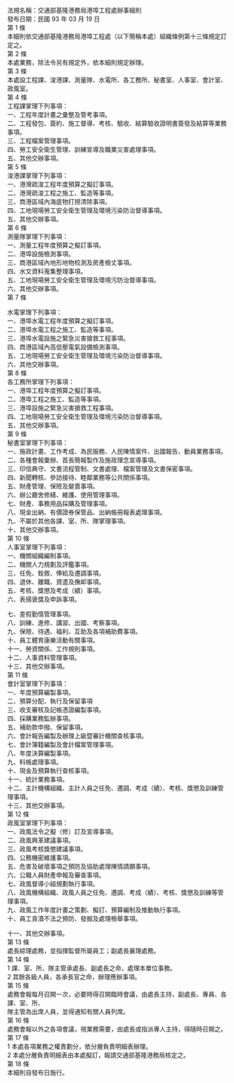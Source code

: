 法規名稱：交通部基隆港務局港埠工程處辦事細則  
發布日期：民國 93 年 03 月 19 日  
第 1 條  
本細則依交通部基隆港務局港埠工程處（以下簡稱本處）組織條例第十三條規定訂定之。  
第 2 條  
本處業務，除法令另有規定外，依本細則規定辦理。  
第 3 條  
本處設工程課、浚港課、測量隊、水電所、各工務所、秘書室、人事室、會計室、政風室。  
第 4 條  
工程課掌理下列事項：  
一、工程年度計畫之彙整及管考事項。  
二、工程發包、簽約、施工督導、考核、驗收、結算驗收證明書簽發及結算等業務事項。  
三、工程檔案管理事項。  
四、勞工安全衛生管理、訓練宣導及職業災害處理事項。  
五、其他交辦事項。  
第 5 條  
浚港課掌理下列事項：  
一、港灣疏浚工程年度預算之擬訂事項。  
二、港灣疏浚工程之施工、監造等事項。  
三、商港區域內海底物打撈清除事項。  
四、工地現場勞工安全衛生管理及環境污染防治督導事項。  
五、其他交辦事項。  
第 6 條  
測量隊掌理下列事項：  
一、測量工程年度預算之擬訂事項。  
二、港埠設施檢測事項。  
三、商港區域內地形地物校測及房產檢丈事項。  
四、水文資料蒐集整理事項。  
五、工地現場勞工安全衛生管理及環境污防治督導事項。  
六、其他交辦事項。  
第 7 條  


水電掌理下列事項：  
一、港埠水電工程年度預算之擬訂事項。  
二、港埠水電工程之施工、監造等事項。  
三、港埠水電設施之緊急災害搶救工程事項。  
四、商港區域內高低壓電氣設備檢測事項。  
五、工地現場勞工安全衛生管理及環境污染防治督導事項。  
六、其他交辦事項。  
第 8 條  
各工務所掌理下列事項：  
一、港埠工程年度預算之擬訂事項。  
二、港埠工程之施工、監造等事項。  
三、港埠設施之緊急災害搶救工程事項。  
四、工地現場勞工安全衛生管理及環境污染防治督導事項。  
五、其他交辦事項。  
第 9 條  
秘書室掌理下列事項：  
一、施政計畫、工作考成、為民服務、人民陳情案件、出國報告、動員業務事項。  
二、各種會報彙辦、首長簡報製作及施政理念宣導事項。  
三、印信典守、文書流程管制、文書處理、檔案管理及文書保密事項。  
四、新聞轉核、參訪接待、睦鄰業務等公共關係事項。  
五、財產管理、保險及變賣事項。  
六、辦公廳舍修繕、維護、使用管理事項。  
七、財產、事務用品採購及管理事項。  
八、現金出納、有價證券保管品、出納帳冊報表處理事項。  
九、不屬於其他各課、室、所、隊掌理事項。  
十、其他交辦事項。  
第 10 條  
人事室掌理下列事項：  
一、機關組織編制事項。  
二、機關人力規劃及評鑑事項。  
三、任免、銓敘、俸給及遷調事項。  
四、退休、離職、資遣及撫卹事項。  
五、考核、獎懲及考成（績）事項。  
六、表揚褒獎及申訴事項。  


七、差假勤惰管理事項。  
八、訓練、進修、講習、出國、考察事項。  
九、保險、待遇、福利、互助及各項補助費事項。  
十、員工體育康樂活動有關事項。  
十一、勞資關係、工作規則事項。  
十二、人事資料管理事項。  
十三、其他交辦事項。  
第 11 條  
會計室掌理下列事項：  
一、年度預算編製事項。  
二、預算分配、執行及保留事項  
三、收支審核及記帳憑證編製事項。  
四、採購業務監辦事項。  
五、補助款申撥、保留事項。  
六、會計報告編製及辦理上級暨審計機關查核事項。  
七、會計簿籍編製及會計檔案管理事項。  
八、年度決算編製事項。  
九、料帳處理事項。  
十、現金及預算執行查核事項。  
十一、統計業務事項。  
十二、主計機構組織、主計人員之任免、遷調、考成（績）、考核、獎懲及訓練管理事項。  
十三、其他交辦事項。  
第 12 條  
政風室掌理下列事項：  
一、政風法令之擬（修）訂及宣導事項。  
二、政風興革建議事項。  
三、政風考核獎懲建議事項。  
四、公務機密維護事項。  
五、危害及破壞事項之預防及協助處理陳情請願事項。  
六、公職人員財產申報及審查事項。  
七、政風督導小組規劃執行事項。  
八、政風機構組織、政風人員之任免、遷調、考成（績）、考核、獎懲及訓練等管理事項。  
九、政風工作年度計畫之策劃、擬訂、預算編制及推動執行事項。  
十、員工貪瀆不法之預防、發掘及處理檢舉事項。  


十一、其他交辦事項。  
第 13 條  
處長綜理處務，並指揮監督所屬員工；副處長襄理處務。  
第 14 條  
1 課、室、所、隊主管承處長、副處長之命，處理本單位事務。  
2 其餘各級人員，各承長官之命，辦理應辦事項。  
第 15 條  
處務會報每月召開一次，必要時得召開臨時會議，由處長主持，副處長、專員、各課、室、所、  
隊主管為出席人員，並得通知有關人員列席。  
第 16 條  
處務會報以外之各項會議，視業務需要，由處長或指派專人主持，得隨時召開之。  
第 17 條  
1 本處各項業務之權責劃分，依分層負責明細表辦理。  
2 本處分層負責明細表由本處擬訂，報請交通部基隆港務局核定之。  
第 18 條  
本細則自發布日施行。  


